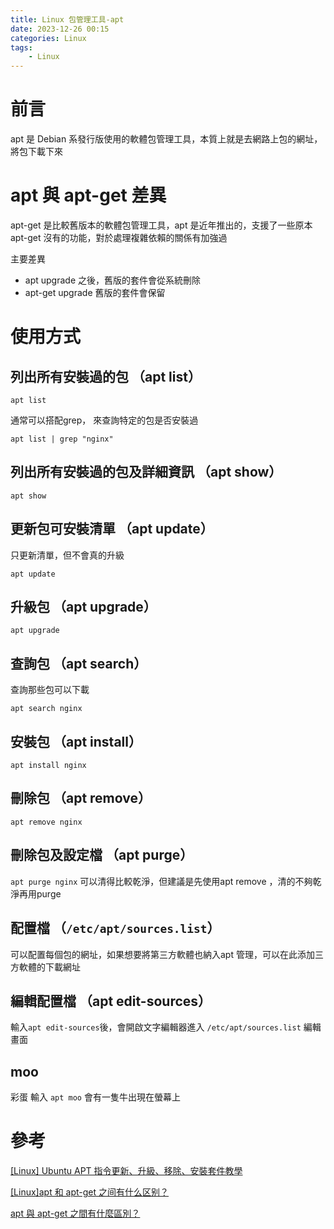 ```yaml
---
title: Linux 包管理工具-apt
date: 2023-12-26 00:15
categories: Linux
tags:
    - Linux
---
```


# 前言

apt 是 Debian 系發行版使用的軟體包管理工具，本質上就是去網路上包的網址，將包下載下來


# apt 與 apt-get 差異

apt-get 是比較舊版本的軟體包管理工具，apt 是近年推出的，支援了一些原本apt-get 沒有的功能，對於處理複雜依賴的關係有加強過

主要差異
* apt upgrade 之後，舊版的套件會從系統刪除
* apt-get upgrade 舊版的套件會保留

# 使用方式


## 列出所有安裝過的包 （apt list）

`apt list`

通常可以搭配grep， 來查詢特定的包是否安裝過

`apt list | grep "nginx"`

## 列出所有安裝過的包及詳細資訊 （apt show）

`apt show`

## 更新包可安裝清單 （apt update）

只更新清單，但不會真的升級

`apt update`

## 升級包 （apt upgrade）

`apt upgrade`

## 查詢包 （apt search）

查詢那些包可以下載

`apt search nginx`

## 安裝包 （apt install）

`apt install nginx`

## 刪除包 （apt remove）

`apt remove nginx`

## 刪除包及設定檔 （apt purge）

`apt purge nginx`
可以清得比較乾淨，但建議是先使用apt remove ，清的不夠乾淨再用purge


## 配置檔 （`/etc/apt/sources.list`）

可以配置每個包的網址，如果想要將第三方軟體也納入apt 管理，可以在此添加三方軟體的下載網址

## 編輯配置檔 （apt edit-sources）

輸入`apt edit-sources`後，會開啟文字編輯器進入 `/etc/apt/sources.list` 編輯畫面

## moo

彩蛋
輸入 `apt moo` 會有一隻牛出現在螢幕上


# 參考

[[Linux] Ubuntu APT 指令更新、升級、移除、安裝套件教學](https://www.tokfun.net/os/linux/install-remove-linux-software-using-apt-command/#%E9%80%8F%E9%81%8E%E3%80%8Capt_edit-sources%E3%80%8D%E6%8C%87%E4%BB%A4%E7%B7%A8%E8%BC%AF%E8%BB%9F%E9%AB%94%E5%BA%AB%E8%A8%AD%E5%AE%9A%E6%AA%94)


[[Linux]apt 和 apt-get 之间有什么区别？](https://zhuanlan.zhihu.com/p/350690109)

[apt 與 apt-get 之間有什麼區別？](https://aws.amazon.com/tw/compare/the-difference-between-apt-and-apt-get/)